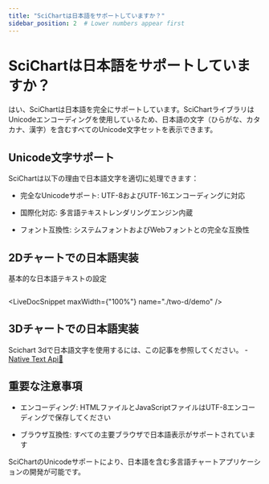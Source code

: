 ```yaml
---
title: "SciChartは日本語をサポートしていますか？"
sidebar_position: 2  # Lower numbers appear first
---
```


# SciChartは日本語をサポートしていますか？

はい、SciChartは日本語を完全にサポートしています。SciChartライブラリはUnicodeエンコーディングを使用しているため、日本語の文字（ひらがな、カタカナ、漢字）を含むすべてのUnicode文字セットを表示できます。


## Unicode文字サポート

SciChartは以下の理由で日本語文字を適切に処理できます：

- 完全なUnicodeサポート: UTF-8およびUTF-16エンコーディングに対応

- 国際化対応: 多言語テキストレンダリングエンジン内蔵

- フォント互換性: システムフォントおよびWebフォントとの完全な互換性

## 2Dチャートでの日本語実装

基本的な日本語テキストの設定

```ts {2} showLineNumbers file=./two-d/demo.ts start=region_A_start end=region_A_end
```

<LiveDocSnippet maxWidth={"100%"} name="./two-d/demo" />    


## 3Dチャートでの日本語実装

Scichart 3dで日本語文字を使用するには、この記事を参照してください。 - [Native Text Api:blue_book:](https://www.scichart.com/documentation/js/v4/2d-charts/miscellaneous-apis/native-text-api/)



## 重要な注意事項

- エンコーディング: HTMLファイルとJavaScriptファイルはUTF-8エンコーディングで保存してください

- ブラウザ互換性: すべての主要ブラウザで日本語表示がサポートされています

SciChartのUnicodeサポートにより、日本語を含む多言語チャートアプリケーションの開発が可能です。
